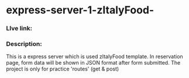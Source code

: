 # express-server-1-zItalyFood-

### LIve link:




### Description:

This is a express server which is used zItalyFood template. In reservation page, form data will be shown in JSON format after form submitted.
The project is only for practice 'routes' (get & post)

